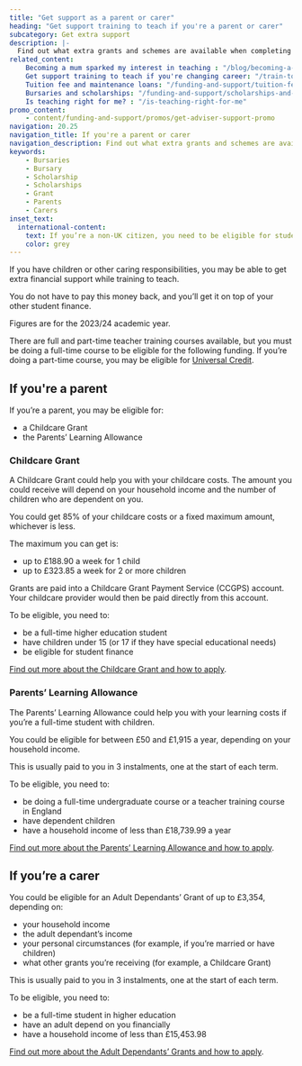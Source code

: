 ```yaml
---
title: "Get support as a parent or carer"
heading: "Get support training to teach if you're a parent or carer"
subcategory: Get extra support
description: |-
  Find out what extra grants and schemes are available when completing your teacher training if you have children or other caring responsibilities.
related_content:
    Becoming a mum sparked my interest in teaching : "/blog/becoming-a-mum-sparked-my-interest-in-teaching"
    Get support training to teach if you're changing career: "/train-to-be-a-teacher/if-you-want-to-change-career"
    Tuition fee and maintenance loans: "/funding-and-support/tuition-fee-and-maintenance-loans"
    Bursaries and scholarships: "/funding-and-support/scholarships-and-bursaries"
    Is teaching right for me? : "/is-teaching-right-for-me"
promo_content:
    - content/funding-and-support/promos/get-adviser-support-promo
navigation: 20.25
navigation_title: If you're a parent or carer
navigation_description: Find out what extra grants and schemes are available if you have children or other caring responsibilities.
keywords:
    - Bursaries
    - Bursary
    - Scholarship
    - Scholarships
    - Grant
    - Parents
    - Carers
inset_text:
  international-content:
    text: If you’re a non-UK citizen, you need to be eligible for student finance in England to receive the funding listed below. Find out about the <a href="/non-uk-teachers/fees-and-funding-for-non-uk-trainees">financial support available for non-UK citizens.</a>.
    color: grey
---
```


If you have children or other caring responsibilities, you may be able to get extra financial support while training to teach. 

You do not have to pay this money back, and you’ll get it on top of your other student finance.

Figures are for the 2023/24 academic year.

There are full and part-time teacher training courses available, but you must be doing a full-time course to be eligible for the following funding. If you’re doing a part-time course, you may be eligible for [Universal Credit](https://www.gov.uk/guidance/universal-credit-and-students).

## If you're a parent

If you’re a parent, you may be eligible for: 

 * a Childcare Grant 
 * the Parents’ Learning Allowance 

### Childcare Grant 

A Childcare Grant could help you with your childcare costs. The amount you could receive will depend on your household income and the number of children who are dependent on you. 

You could get 85% of your childcare costs or a fixed maximum amount, whichever is less. 

The maximum you can get is: 

* up to £188.90 a week for 1 child 
* up to £323.85 a week for 2 or more children 

Grants are paid into a Childcare Grant Payment Service (CCGPS) account. Your childcare provider would then be paid directly from this account. 

To be eligible, you need to: 

* be a full-time higher education student 
* have children under 15 (or 17 if they have special educational needs) 
* be eligible for student finance 

[Find out more about the Childcare Grant and how to apply](https://www.gov.uk/childcare-grant). 

### Parents’ Learning Allowance 

The Parents’ Learning Allowance could help you with your learning costs if you’re a full-time student with children. 

You could be eligible for between £50 and £1,915 a year, depending on your household income. 

This is usually paid to you in 3 instalments, one at the start of each term. 

To be eligible, you need to: 

* be doing a full-time undergraduate course or a teacher training course in England 
* have dependent children 
* have a household income of less than £18,739.99 a year 

[Find out more about the Parents’ Learning Allowance and how to apply](https://www.gov.uk/parents-learning-allowance). 

## If you’re a carer 

You could be eligible for an Adult Dependants’ Grant of up to £3,354, depending on: 

* your household income 
* the adult dependant’s income 
* your personal circumstances (for example, if you’re married or have children) 
* what other grants you’re receiving (for example, a Childcare Grant) 

This is usually paid to you in 3 instalments, one at the start of each term. 

To be eligible, you need to: 

* be a full-time student in higher education 
* have an adult depend on you financially 
* have a household income of less than £15,453.98 

[Find out more about the Adult Dependants’ Grants and how to apply](https://www.gov.uk/adult-dependants-grant). 
